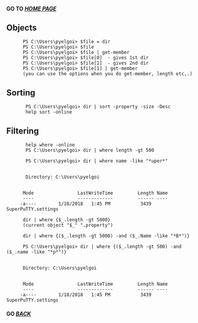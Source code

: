#### GO TO *[HOME PAGE](index.md)*


##  Objects

        
          PS C:\Users\pyelgoi> $file = dir
          PS C:\Users\pyelgoi> $file
          PS C:\Users\pyelgoi> $file | get-member
          PS C:\Users\pyelgoi> $file[0]  - gives 1st dir
          PS C:\Users\pyelgoi> $file[1]  - gives 2nd dir
          PS C:\Users\pyelgoi> $file[1] | get-member 
          (you can use the options when you do get-member, length etc,.)
          
          
##  Sorting 
          
          
           PS C:\Users\pyelgoi> dir | sort -property -size -Desc
           help sort -online
           
##  Filtering

                
           help where -online
           PS C:\Users\pyelgoi> dir | where length -gt 500
           
           PS C:\Users\pyelgoi> dir | where name -like "*uper*"


           Directory: C:\Users\pyelgoi


          Mode                LastWriteTime         Length Name
          ----                -------------         ------ ----
         -a----        1/18/2018   1:45 PM           3439 SuperPuTTY.settings 
           
          dir | where {$_.length -gt 5000} 
          (current object "$_" ".property")
          
          dir | where {($_.length -gt 5000) -and ($_.Name -like "*B*")}
          
          PS C:\Users\pyelgoi> dir | where {($_.length -gt 500) -and ($_.name -like "*p*")}


          Directory: C:\Users\pyelgoi


          Mode                LastWriteTime         Length Name
          ----                -------------         ------ ----
         -a----        1/18/2018   1:45 PM           3439 SuperPuTTY.settings
          
          
####  GO *[BACK](index.md)*          
          
           
          
          
